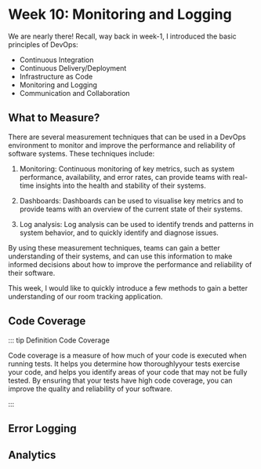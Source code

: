 # Week 10: Monitoring and Logging 

We are nearly there! Recall, way back in week-1, I introduced the basic principles of DevOps:

- Continuous Integration
- Continuous Delivery/Deployment
- Infrastructure as Code
- Monitoring and Logging
- Communication and Collaboration


## What to Measure? 


There are several measurement techniques that can be used in a DevOps environment to monitor and improve the performance and reliability of software systems. These techniques include:

1. Monitoring: Continuous monitoring of key metrics, such as system performance, availability, and error rates, can provide teams with real-time insights into the health and stability of their systems.

1. Dashboards: Dashboards can be used to visualise key metrics and to provide teams with an overview of the current state of their systems.

1. Log analysis: Log analysis can be used to identify trends and patterns in system behavior, and to quickly identify and diagnose issues.

By using these measurement techniques, teams can gain a better understanding of their systems, and can use this information to make informed decisions about how to improve the performance and reliability of their software.

This week, I would like to quickly introduce a few methods to gain a better understanding of our room tracking application.

## Code Coverage

::: tip Definition Code Coverage

Code coverage is a measure of how much of your code is executed when running tests. It helps you determine how thoroughlyyour tests exercise your code, and helps you identify areas of your code that may not be fully tested. By ensuring that your tests have high code coverage, you can improve the quality and reliability of your software.

:::



## Error Logging 


## Analytics 
